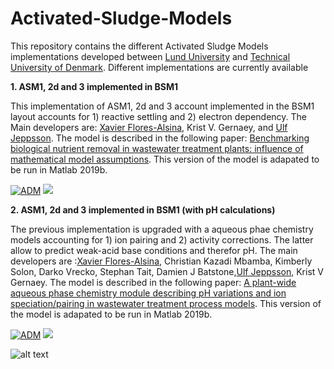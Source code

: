 # Activated-Sludge-Models

This repository contains the different Activated Sludge Models implementations developed between [Lund University](https://www.iea.lth.se/) and [Technical University of Denmark](https://www.kt.dtu.dk/english/research/prosys). Different implementations are currently available 

<strong>1. ASM1, 2d and 3 implemented in BSM1 </strong>  

This implementation of ASM1, 2d and 3 account implemented in the BSM1 layout accounts for 1) reactive settling and 2) electron dependency. The Main developers are: [Xavier Flores-Alsina](https://github.com/xfalsina), Krist V. Gernaey, and [Ulf Jeppsson](https://github.com/ulfjeppsson). The model is described in the following paper: [Benchmarking biological nutrient removal in wastewater treatment plants: influence of mathematical model assumptions](https://doi.org/10.2166/wst.2012.039). This version of the model is adapated to be run in Matlab 2019b.

[![ADM](https://img.shields.io/badge/DOWNLOAD%20ASM1%202d%203%20in%20BSM1-990000?style=for-the-badge)](https://github.com/wwtmodels/Activated-Sludge-Models/releases/download/v1/ASM1.2d.3.in.BSM1.zip) [![](https://img.shields.io/github/downloads/wwtmodels/Activated-Sludge-Models/v1/total?color=990000&label=Downloads&style=for-the-badge)](https://github.com/wwtmodels/Activated-Sludge-Models) 

<strong>2. ASM1, 2d and 3 implemented in BSM1 (with pH calculations) </strong> 

The previous implementation is upgraded with a aqueous phae chemistry models accounting for 1) ion pairing and 2) activity corrections. The latter allow to predict weak-acid base conditions and therefor pH. The main developers are :[Xavier Flores-Alsina](https://github.com/xfalsina), Christian Kazadi Mbamba, Kimberly Solon, Darko Vrecko, Stephan Tait, Damien J Batstone,[Ulf Jeppsson](https://github.com/ulfjeppsson), Krist V Gernaey. The model is described in the following paper: [A plant-wide aqueous phase chemistry module describing pH variations and ion speciation/pairing in wastewater treatment process models](https://doi.org/10.1016/j.watres.2015.07.014). This version of the model is adapated to be run in Matlab 2019b.

[![ADM](https://img.shields.io/badge/DOWNLOAD%20ASM1%202d%203%20in%20BSM1%20with%20pH-990000?style=for-the-badge)](https://github.com/wwtmodels/Activated-Sludge-Models/releases/download/v2/ASM1.2d.3.in.BSM1_pH.zip) [![](https://img.shields.io/github/downloads/wwtmodels/Activated-Sludge-Models/v2/total?color=990000&label=Downloads&style=for-the-badge)](https://github.com/wwtmodels/Activated-Sludge-Models) 

![alt text](https://github.com/wwtmodels/wwtmodels.github.io/blob/main/logo.png)
